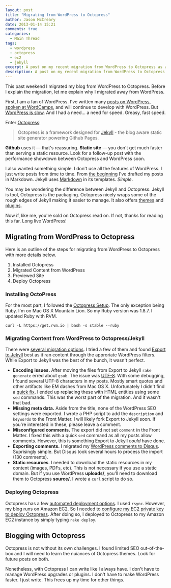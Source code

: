 ```yaml
---
layout: post
title: "Migrating from WordPress to Octopress"
author: Jason McCreary
date: 2013-01-14 15:21
comments: true
categories:
  - Main Thread
tags:
  - wordpress
  - octopress
  - ec2
  - jekyll
excerpt: A post on my recent migration from WordPress to Octopress as a return to simple blogging and a site with greasy, fast speed.
description: A post on my recent migration from WordPress to Octopress as a return to simple blogging and a site with greasy, fast speed.
---
```

This past weekend I migrated my blog from WordPress to Octopress. Before I explain the migration, let me explain why I migrated away from WordPress.

First, I am a fan of WordPress. I've written many [posts on WordPress](http://www.google.com/search?q=site%3Ajason.pureconcepts.net&q=wordpress "Read my WordPress posts"), [spoken at WordCamps](http://www.google.com/search?q=site%3Ajason.pureconcepts.net&q=wordcamp "My talks at WordCamps"), and will continue to develop with WordPress. But [WordPress is slow](http://jason.pureconcepts.net/2012/08/21-ways-wordpress-fast/ "21 Ways to Make WordPress Fast"). And I had a need&hellip; a need for speed. Greasy, fast speed.

Enter [Octopress](http://octopress.org "Octopress"):

> Octopress is a framework designed for [Jekyll](http://github.com/mojombo/jekyll "Jekyll") - the blog aware static site generator powering Github Pages.

**Github** uses it &mdash; that's reassuring. **Static site** &mdash; you don't get much faster than serving a static resource. Look for a follow-up post with the performance showdown between Octopress and WordPress soon.

I also wanted something simple. I don't use all the features of WordPress. I just write posts from time to time. From [the beginning](http://jason.pureconcepts.net/2008/09/hello_world/ "My first blog") I've drafted my posts in Markdown. Jekyll uses [Markdown](http://daringfireball.net/projects/markdown/ "Markdown") in its templates. *Simple*.

You may be wondering the difference between Jekyll and Octopress. Jekyll is tool, Octopress is the packaging. Octopress nicely wraps some of the rough edges of Jekyll making it easier to manage. It also offers [themes](https://github.com/imathis/octopress/wiki/3rd-Party-Octopress-Themes "Octopress Themes") and [plugins](https://github.com/imathis/octopress/wiki/3rd-party-plugins "Octopress Plugins").

Now if, like me, you're sold on Octopress read on. If not, thanks for reading this far. Long live WordPress!

## Migrating from WordPress to Octopress
Here is an outline of the steps for migrating from WordPress to Octopress with more details below. 

1. Installed Octopress
2. Migrated Content from WordPress
3. Previewed Site
4. Deploy Octopress

### Installing OctoPress
For the most part, I followed the [Octopress Setup](http://octopress.org/docs/setup/ "Octopress Setup"). The only exception being Ruby. I'm on Mac OS X Mountain Lion. So my Ruby version was 1.8.7. I updated Ruby with RVM.

    curl -L https://get.rvm.io | bash -s stable --ruby

### Migrating Content from WordPress to Octopress/Jekyll
There were [several migration options](https://github.com/mojombo/jekyll/wiki/blog-migrations "Migrating from WordPress to Jekyll"). I tried a few of them and found [Export to Jekyll](https://github.com/benbalter/wordpress-to-jekyll-exporter "Export to Jekyll") best as it ran content through the approriate WordPress filters. While Export to Jekyll was the best of the bunch, it wasn't perfect.

- **Encoding issues.** After moving the files from Export to Jekyll `rake generate` erred about `gsub`. The issue was [UTF-8](https://github.com/imathis/octopress/issues/148). With some debugging, I found several UTF-8 characters in my posts. Mostly smart quotes and other artifacts like EM dashes from Mac OS X. Unfortunately I didn't find a [quick fix](http://pradeepnayak.in/technology/2012/02/16/jekyll-character-encoding-problems/). I ended up replacing these with HTML entities using some `sed` commands. This was the worst part of the migration. And it wasn't that bad.
- **Missing meta data.** Aside from the title, none of the WordPress SEO settings were exported. I wrote a PHP script to add the `description` and `keywords` to the Front Matter. I will likely fork Export to Jekyll soon. If you're interested in these, please leave a comment.
- **Misconfigured comments.** The export did not set `comment` in the Front Matter. I fixed this with a quick `sed` command as all my posts allow comments. However, this is something Export to Jekyll *could* have done.
- **Exporting comments.** I migrated my [WordPress comments to Disqus](http://help.disqus.com/customer/portal/articles/466255-exporting-comments-from-wordpress-to-disqus "Export WordPress comments to Disqus"). Suprisingly simple. But Disqus took several hours to process the import (130 comments).
- **Static resources**. I needed to download the static resources in my content (images, PDFs, etc). This is not necessary if you use a static domain. But if you use WordPress **uploads/**, you'll need to download them to Octopress **source/**. I wrote a `curl` script to do so.

### Deploying Octopress
Octopress has a few [automated deployment options](http://octopress.org/docs/deploying/ "Deploying Octopress"). I used `rsync`. However, my blog runs on Amazon EC2. So I needed to [configure my EC2 private key to deploy Octopress](https://github.com/mneorr/octopress/commit/7c9c4bad48d921e94a57c63167f88c95f10dd687 "Set Octopress ssh-key"). After doing so, I deployed to Octopress to my Amazon EC2 instance by simply typing `rake deploy`.


## Blogging with Octopress
Octopress is not without its own challenges. I found limited SEO out-of-the-box and I will need to learn the nuiances of Octopress themes. Look for future posts on both.

Nonetheless, with Octopress I can write like I always have. I don't have to manage WordPress upgrades or plugins. I don't have to make WordPress faster. I just write. This frees up my time for other things.
